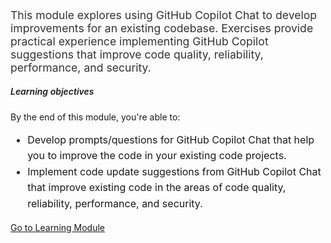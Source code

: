 ﻿---
Title: Implement Code Improvements Using GitHub Copilot Tools
Source: insert.sql
---
<!-- Summary --> <p style="font-size: 1.1rem; color: #333;"> This module explores using GitHub Copilot Chat to develop improvements for an existing codebase. Exercises provide practical experience implementing GitHub Copilot suggestions that improve code quality, reliability, performance, and security. </p> <!-- Learning Objectives --> <h5 class="mt-4" style="font-weight: 600;">Learning objectives</h5> <p>By the end of this module, you're able to:</p> <ul style="font-size: 1rem; line-height: 1.6;"> <li>Develop prompts/questions for GitHub Copilot Chat that help you to improve the code in your existing code projects.</li> <li>Implement code update suggestions from GitHub Copilot Chat that improve existing code in the areas of code quality, reliability, performance, and security.</li> </ul> <!-- CTA Button --> <div class="mt-4"> <a href="https://learn.microsoft.com/en-us/training/modules/implement-code-improvements-using-github-copilot-tools/" target="_blank" class="btn btn-primary"> Go to Learning Module </a> </div>
